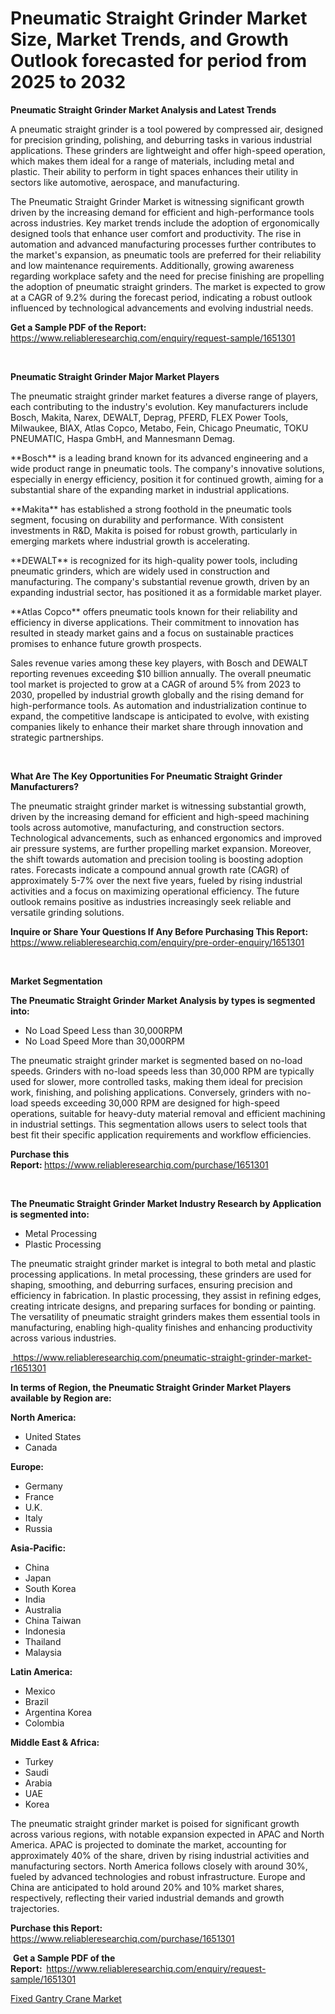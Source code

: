<p><h1>Pneumatic Straight Grinder Market Size, Market Trends, and Growth Outlook forecasted for period from 2025 to 2032</h1></p><p><strong>Pneumatic Straight Grinder Market Analysis and Latest Trends</strong></p>
<p><p>A pneumatic straight grinder is a tool powered by compressed air, designed for precision grinding, polishing, and deburring tasks in various industrial applications. These grinders are lightweight and offer high-speed operation, which makes them ideal for a range of materials, including metal and plastic. Their ability to perform in tight spaces enhances their utility in sectors like automotive, aerospace, and manufacturing.</p><p>The Pneumatic Straight Grinder Market is witnessing significant growth driven by the increasing demand for efficient and high-performance tools across industries. Key market trends include the adoption of ergonomically designed tools that enhance user comfort and productivity. The rise in automation and advanced manufacturing processes further contributes to the market's expansion, as pneumatic tools are preferred for their reliability and low maintenance requirements. Additionally, growing awareness regarding workplace safety and the need for precise finishing are propelling the adoption of pneumatic straight grinders. The market is expected to grow at a CAGR of 9.2% during the forecast period, indicating a robust outlook influenced by technological advancements and evolving industrial needs.</p></p>
<p><strong>Get a Sample PDF of the Report:&nbsp;</strong> <a href="https://www.reliableresearchiq.com/enquiry/request-sample/1651301?utm_campaign=3076&utm_medium=2&utm_source=Github&utm_content=ia&utm_term=08042025&utm_id=pneumatic-straight-grinder">https://www.reliableresearchiq.com/enquiry/request-sample/1651301</a></p>
<p>&nbsp;</p>
<p><strong>Pneumatic Straight Grinder Major Market Players</strong></p>
<p><p>The pneumatic straight grinder market features a diverse range of players, each contributing to the industry's evolution. Key manufacturers include Bosch, Makita, Narex, DEWALT, Deprag, PFERD, FLEX Power Tools, Milwaukee, BIAX, Atlas Copco, Metabo, Fein, Chicago Pneumatic, TOKU PNEUMATIC, Haspa GmbH, and Mannesmann Demag.</p><p>**Bosch** is a leading brand known for its advanced engineering and a wide product range in pneumatic tools. The company's innovative solutions, especially in energy efficiency, position it for continued growth, aiming for a substantial share of the expanding market in industrial applications.</p><p>**Makita** has established a strong foothold in the pneumatic tools segment, focusing on durability and performance. With consistent investments in R&D, Makita is poised for robust growth, particularly in emerging markets where industrial growth is accelerating.</p><p>**DEWALT** is recognized for its high-quality power tools, including pneumatic grinders, which are widely used in construction and manufacturing. The company's substantial revenue growth, driven by an expanding industrial sector, has positioned it as a formidable market player.</p><p>**Atlas Copco** offers pneumatic tools known for their reliability and efficiency in diverse applications. Their commitment to innovation has resulted in steady market gains and a focus on sustainable practices promises to enhance future growth prospects.</p><p>Sales revenue varies among these key players, with Bosch and DEWALT reporting revenues exceeding $10 billion annually. The overall pneumatic tool market is projected to grow at a CAGR of around 5% from 2023 to 2030, propelled by industrial growth globally and the rising demand for high-performance tools. As automation and industrialization continue to expand, the competitive landscape is anticipated to evolve, with existing companies likely to enhance their market share through innovation and strategic partnerships.</p></p>
<p>&nbsp;</p>
<p><strong>What Are The Key Opportunities For Pneumatic Straight Grinder Manufacturers?</strong></p>
<p><p>The pneumatic straight grinder market is witnessing substantial growth, driven by the increasing demand for efficient and high-speed machining tools across automotive, manufacturing, and construction sectors. Technological advancements, such as enhanced ergonomics and improved air pressure systems, are further propelling market expansion. Moreover, the shift towards automation and precision tooling is boosting adoption rates. Forecasts indicate a compound annual growth rate (CAGR) of approximately 5-7% over the next five years, fueled by rising industrial activities and a focus on maximizing operational efficiency. The future outlook remains positive as industries increasingly seek reliable and versatile grinding solutions.</p></p>
<p><strong>Inquire or Share Your Questions If Any Before Purchasing This Report:</strong> <a href="https://www.reliableresearchiq.com/enquiry/pre-order-enquiry/1651301?utm_campaign=3076&utm_medium=2&utm_source=Github&utm_content=ia&utm_term=08042025&utm_id=pneumatic-straight-grinder">https://www.reliableresearchiq.com/enquiry/pre-order-enquiry/1651301</a></p>
<p>&nbsp;</p>
<p><strong>Market Segmentation</strong></p>
<p><strong>The Pneumatic Straight Grinder Market Analysis by types is segmented into:</strong></p>
<p><ul><li>No Load Speed Less than 30,000RPM</li><li>No Load Speed More than 30,000RPM</li></ul></p>
<p><p>The pneumatic straight grinder market is segmented based on no-load speeds. Grinders with no-load speeds less than 30,000 RPM are typically used for slower, more controlled tasks, making them ideal for precision work, finishing, and polishing applications. Conversely, grinders with no-load speeds exceeding 30,000 RPM are designed for high-speed operations, suitable for heavy-duty material removal and efficient machining in industrial settings. This segmentation allows users to select tools that best fit their specific application requirements and workflow efficiencies.</p></p>
<p><strong>Purchase this Report:&nbsp;</strong><a href="https://www.reliableresearchiq.com/purchase/1651301?utm_campaign=3076&utm_medium=2&utm_source=Github&utm_content=ia&utm_term=08042025&utm_id=pneumatic-straight-grinder">https://www.reliableresearchiq.com/purchase/1651301</a></p>
<p>&nbsp;</p>
<p><strong>The Pneumatic Straight Grinder Market Industry Research by Application is segmented into:</strong></p>
<p><ul><li>Metal Processing</li><li>Plastic Processing</li></ul></p>
<p><p>The pneumatic straight grinder market is integral to both metal and plastic processing applications. In metal processing, these grinders are used for shaping, smoothing, and deburring surfaces, ensuring precision and efficiency in fabrication. In plastic processing, they assist in refining edges, creating intricate designs, and preparing surfaces for bonding or painting. The versatility of pneumatic straight grinders makes them essential tools in manufacturing, enabling high-quality finishes and enhancing productivity across various industries.</p></p>
<p><a href="https://www.reliableresearchiq.com/pneumatic-straight-grinder-market-r1651301?utm_campaign=3076&utm_medium=2&utm_source=Github&utm_content=ia&utm_term=08042025&utm_id=pneumatic-straight-grinder">&nbsp;https://www.reliableresearchiq.com/pneumatic-straight-grinder-market-r1651301</a></p>
<p><strong>In terms of Region, the Pneumatic Straight Grinder Market Players available by Region are:</strong></p>
<p>
    <p> <strong> North America: </strong>
        <ul>
            <li>United States</li>
            <li>Canada</li>
        </ul>
        </p> 
    <p> <strong> Europe: </strong>
        <ul>
            <li>Germany</li>
            <li>France</li>
            <li>U.K.</li>
            <li>Italy</li>
            <li>Russia</li>
        </ul>
        </p> 
    <p> <strong> Asia-Pacific: </strong>
        <ul>
            <li>China</li>
            <li>Japan</li>
            <li>South Korea</li>
            <li>India</li>
            <li>Australia</li>
            <li>China Taiwan</li>
            <li>Indonesia</li>
            <li>Thailand</li>
            <li>Malaysia</li>
        </ul>
        </p> 
    <p> <strong> Latin America: </strong>
        <ul>
            <li>Mexico</li>
            <li>Brazil</li>
            <li>Argentina Korea</li>
            <li>Colombia</li>
        </ul>
        </p> 
    <p> <strong> Middle East & Africa: </strong>
        <ul>
            <li>Turkey</li>
            <li>Saudi</li>
            <li>Arabia</li>
            <li>UAE</li>
            <li>Korea</li>
        </ul>
    </p>
    </p>
<p><p>The pneumatic straight grinder market is poised for significant growth across various regions, with notable expansion expected in APAC and North America. APAC is projected to dominate the market, accounting for approximately 40% of the share, driven by rising industrial activities and manufacturing sectors. North America follows closely with around 30%, fueled by advanced technologies and robust infrastructure. Europe and China are anticipated to hold around 20% and 10% market shares, respectively, reflecting their varied industrial demands and growth trajectories.</p></p>
<p><strong>Purchase this Report: </strong><a href="https://www.reliableresearchiq.com/purchase/1651301?utm_campaign=3076&utm_medium=2&utm_source=Github&utm_content=ia&utm_term=08042025&utm_id=pneumatic-straight-grinder">https://www.reliableresearchiq.com/purchase/1651301</a></p>
<p>&nbsp;<strong>Get a Sample PDF of the Report:&nbsp;&nbsp;</strong><a href="https://www.reliableresearchiq.com/enquiry/request-sample/1651301?utm_campaign=3076&utm_medium=2&utm_source=Github&utm_content=ia&utm_term=08042025&utm_id=pneumatic-straight-grinder">https://www.reliableresearchiq.com/enquiry/request-sample/1651301</a></p>
<p><strong></strong></p>
<p><p><a href="https://github.com/shondapmbau/Market-Research-Report-List-1/blob/main/fixed-gantry-crane-market.md?utm_campaign=3076&utm_medium=2&utm_source=Github&utm_content=ia&utm_term=08042025&utm_id=pneumatic-straight-grinder">Fixed Gantry Crane Market</a></p></p>